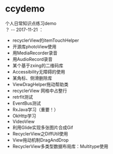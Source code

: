 # ccydemo
个人日常知识点练习demo
<br/>
？ -- 2017-11-21 ：<br/>
* recyclerView的itemTouchHelper
* 开源库photoView使用
* 用MediaRecorder录音
* 用AudioRecord录音
* 某个基于zxing的二维码库
* Accessibility无障碍的使用
* 某角标、侧滑删除库
* ViewDragHelper拖动帮助类
* recyclerView 网格中占整行
* retrfit测试
* EventBus测试
* RxJava学习（重要！）
* OkHttp学习
* VideoView
* 利用Glide实现多张图片合成Gif
* RecyclerView之DiffUtil使用
* View拖动机制DragAndDrop
* RecyclerView多类型数据布局库：Multitype使用
